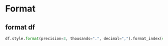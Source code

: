 # Format

## format df
```py
df.style.format(precision=3, thousands=".", decimal=",").format_index(str.upper, axis=1)
```
